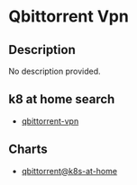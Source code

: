 # Qbittorrent Vpn

## Description

No description provided.

## k8 at home search

- [qbittorrent-vpn](https://nanne.dev/k8s-at-home-search/#/qbittorrent-vpn)

## Charts

- [qbittorrent@k8s-at-home](https://k8s-at-home.com/charts/)
